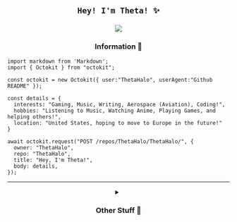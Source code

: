 <h2 align=center> <code>Hey! I'm Theta! ✨</code> 

![](https://komarev.com/ghpvc/?username=ThetaHalo&abbreviated=true&label=All+Time+Profile+Views!&style=flat-square&color=blueviolet) </h2>

<h3 align=center> Information 📖</h3>

```JS
import markdown from 'Markdown';
import { Octokit } from "octokit";

const octokit = new Octokit({ user:"ThetaHalo", userAgent:"Github README" });

const details = {
  interests: "Gaming, Music, Writing, Aerospace (Aviation), Coding!",
  hobbies: "Listening to Music, Watching Anime, Playing Games, and helping others!",
  location: "United States, hoping to move to Europe in the future!"
}

await octokit.request("POST /repos/ThetaHalo/ThetaHalo/", {
  owner: "ThetaHalo",
  repo: "ThetaHalo",
  title: "Hey, I'm Theta!",
  body: details,
});

```
---
<details>
  <summary align=center><h3 align=center>Other Stuff 💫</h3></summary>

<h3 align=center> Languages & Frameworks that I can read & code (proficiently) 💻 </h3>
<p align="center">
  <a href="https://skillicons.dev">
    <img src="https://skillicons.dev/icons?i=astro,html,css,typescript,js" />
  </a>
</p>
<h3 align=center>Languages & Frameworks that I'm currently learning. 🔥</h3>
<p align=center>
  <img src="https://skillicons.dev/icons?i=cs,python,java,vue,svelte">
</p>
<h3 align=center>Socials 📞</h3>
<p align=center>
<a href="https://eps.lol"><img src="https://skillicons.dev/icons?i=html"/></a> <a href="https://discord.com/users/216404071253278720"><img src="https://skillicons.dev/icons?i=discord"/></a>
</p>


<h3 align=center>GitHub Stats 📊</h3> (doesn't include priv repos smh)
<p align=center>
<a href="https://github.com/ThetaHalo/">
  <img align="center" src="https://readme-stats.eps.lol/api?username=ThetaHalo&show_icons=true&theme=transparent&title_color=bdafff&text_color=bdafff&icon_color=ab6afe&border_radius=6&hide_rank=true&include_all_commits=true" />
</a>
<a href="https://github.com/ThetaHalo/">
  <img align="center" src="https://readme-stats.eps.lol/api/top-langs/?username=ThetaHalo&theme=transparent&title_color=bdafff&text_color=bdafff" />
</a>
</p>

</details>
